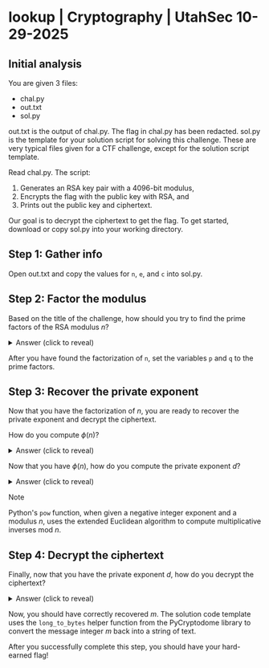 # lookup | Cryptography | UtahSec 10-29-2025

## Initial analysis

You are given 3 files:

* chal.py
* out.txt
* sol.py

out.txt is the output of chal.py. The flag in chal.py has been redacted. sol.py is the template for your solution script for solving this challenge. These are very typical files given for a CTF challenge, except for the solution script template.

Read chal.py. The script:

1. Generates an RSA key pair with a 4096-bit modulus,
2. Encrypts the flag with the public key with RSA, and
3. Prints out the public key and ciphertext.

Our goal is to decrypt the ciphertext to get the flag. To get started, download or copy sol.py into your working directory.

## Step 1: Gather info

Open out.txt and copy the values for `n`, `e`, and `c` into sol.py.

## Step 2: Factor the modulus

Based on the title of the challenge, how should you try to find the prime factors of the RSA modulus $n$?

<details>
<summary>Answer (click to reveal)</summary>

You can use https://factordb.com/ to look up the prime factors. Copy the value of `n` and look up the factors.
</details>

After you have found the factorization of `n`, set the variables `p` and `q` to the prime factors.

## Step 3: Recover the private exponent

Now that you have the factorization of $n$, you are ready to recover the private exponent and decrypt the ciphertext.

How do you compute $\phi (n)$?

<details>
<summary>Answer (click to reveal)</summary>

$\phi (n) = (p - 1)(q - 1)$

In Python, this can be computed with `phi = (p - 1) * (q - 1)`.
</details>

Now that you have $\phi (n)$, how do you compute the private exponent $d$?

<details>
<summary>Answer (click to reveal)</summary>

$d \equiv e^{-1} \mod \phi (n)$

In Python, this can be computed with `pow(e, -1, mod=phi)`.
</details>

> [!NOTE]
> Python's `pow` function, when given a negative integer exponent and a modulus $n$, uses the extended Euclidean algorithm to compute multiplicative inverses mod $n$.

## Step 4: Decrypt the ciphertext

Finally, now that you have the private exponent $d$, how do you decrypt the ciphertext?

<details>
<summary>Answer (click to reveal)</summary>

$m \equiv c^d \mod n$

In Python, this can be computed with `pow(c, d, mod=n)`.
</details>

Now, you should have correctly recovered $m$. The solution code template uses the `long_to_bytes` helper function from the PyCryptodome library to convert the message integer $m$ back into a string of text.

After you successfully complete this step, you should have your hard-earned flag!
